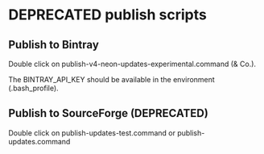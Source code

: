 # DEPRECATED publish scripts

## Publish to Bintray

Double click on publish-v4-neon-updates-experimental.command (& Co.).

The BINTRAY_API_KEY should be available in the environment (.bash_profile).


## Publish to SourceForge (DEPRECATED)

Double click on publish-updates-test.command or publish-updates.command
